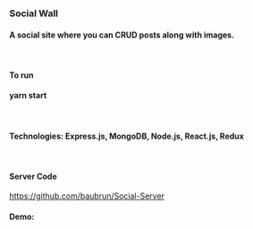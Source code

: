 ### Social Wall

#### A social site where you can CRUD posts along with images.
&nbsp;
#### To run
#### yarn start
&nbsp;
#### Technologies: Express.js, MongoDB, Node.js, React.js, Redux
&nbsp;

#### Server Code
https://github.com/baubrun/Social-Server

#### Demo: 

